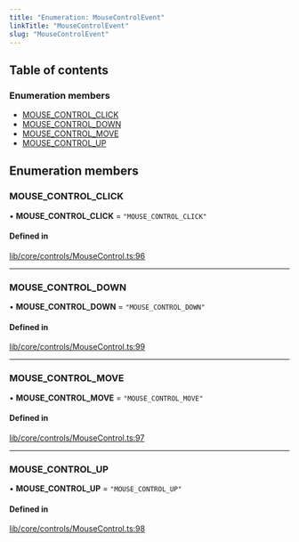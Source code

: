 ```yaml
---
title: "Enumeration: MouseControlEvent"
linkTitle: "MouseControlEvent"
slug: "MouseControlEvent"
---
```


## Table of contents

### Enumeration members

- [MOUSE\_CONTROL\_CLICK](MouseControlEvent.md#mouse_control_click)
- [MOUSE\_CONTROL\_DOWN](MouseControlEvent.md#mouse_control_down)
- [MOUSE\_CONTROL\_MOVE](MouseControlEvent.md#mouse_control_move)
- [MOUSE\_CONTROL\_UP](MouseControlEvent.md#mouse_control_up)

## Enumeration members

### MOUSE\_CONTROL\_CLICK

• **MOUSE\_CONTROL\_CLICK** = `"MOUSE_CONTROL_CLICK"`

#### Defined in

[lib/core/controls/MouseControl.ts:96](https://github.com/thetinyspark/barista/blob/e2c447e4/lib/core/controls/MouseControl.ts#L96)

___

### MOUSE\_CONTROL\_DOWN

• **MOUSE\_CONTROL\_DOWN** = `"MOUSE_CONTROL_DOWN"`

#### Defined in

[lib/core/controls/MouseControl.ts:99](https://github.com/thetinyspark/barista/blob/e2c447e4/lib/core/controls/MouseControl.ts#L99)

___

### MOUSE\_CONTROL\_MOVE

• **MOUSE\_CONTROL\_MOVE** = `"MOUSE_CONTROL_MOVE"`

#### Defined in

[lib/core/controls/MouseControl.ts:97](https://github.com/thetinyspark/barista/blob/e2c447e4/lib/core/controls/MouseControl.ts#L97)

___

### MOUSE\_CONTROL\_UP

• **MOUSE\_CONTROL\_UP** = `"MOUSE_CONTROL_UP"`

#### Defined in

[lib/core/controls/MouseControl.ts:98](https://github.com/thetinyspark/barista/blob/e2c447e4/lib/core/controls/MouseControl.ts#L98)
